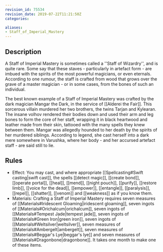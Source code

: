 ```yaml
---
revision_id: 75534
revision_date: 2019-07-22T11:21:50Z
categories:

aliases:
- Staff_of_Imperial_Mastery
---
```



## Description
A Staff of Imperial Mastery is sometimes called a ''Staff of Wizardry'', and is quite rare. Some say that these staves - particularly in artefact form - are imbued with the spirits of the most powerful magicians, or even eternals. According to one rumour, the staff is crafted from wood that grows over the grave of a master magician - or in some cases, from the bones of such an individual.

The best known example of a Staff of Imperial Mastery was crafted by the dark magician Mangar the Dark, in the service of [[Alderei the Fair]]. This sorcerous villain murdered her two brothers, the twins Tarjan and Kylearan. The insane volhov rendered their bodies down and used their arm and leg bones to form the core of her staff, wrapping it in black heartwood and leather made from their skin, tattooed with the many spells they knew between them. Mangar was allegedly hounded to her death by the spirits of her murdered siblings. According to legend, she cast herself into a dark mere somewhere in Varushka, where her body - and her accursed artefact staff - are said still to lie.

## Rules

* Effect: You may cast, and where appropriate [[Spellcasting#Swift casting|swift cast]], the spells [[detect magic]], [[create bond]], [[operate portal]], [[heal]], [[mend]], [[night pouch]], [[purify]], [[restore limb]], [[voice for the dead]], [[empower]], [[entangle]], [[paralysis]], [[repel]], [[shatter]], [[venom]] and [[weakness]] as if you know them.
* Materials: Crafting a Staff of Imperial Mastery requires seven measures of [[Materials#Iridescent Gloaming|iridescent gloaming]], seven ingots of [[Materials#Orichalcum|orichalcum]], seven ingots of [[Materials#Tempest Jade|tempest jade]], seven ingots of [[Materials#Green Iron|green iron]], seven ingots of [[Materials#Weltsilver|weltsilver]], seven measures of [[Materials#Ambergelt|ambergelt]], seven measures of [[Materials#Beggar's Lye|beggar's lye]] and seven measures of [[Materials#Dragonbone|dragonbone]]. It takes one month to make one of these items.